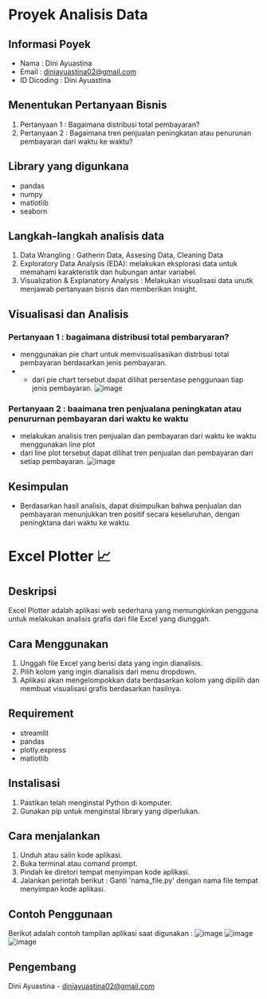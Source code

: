 # Proyek Analisis Data

## Informasi Poyek
- Nama : Dini Ayuastina
- Email : diniayuastina02@gmail.com
- ID Dicoding : Dini Ayuastina

## Menentukan Pertanyaan Bisnis
1. Pertanyaan 1 : Bagaimana distribusi total pembayaran?
2. Pertanyaan 2 : Bagaimana tren penjualan peningkatan atau penurunan pembayaran dari waktu ke waktu?

## Library yang digunkana 
- pandas
- numpy
- matlotlib
- seaborn

## Langkah-langkah analisis data
1. Data Wrangling : Gatherin Data, Assesing Data, Cleaning Data
2. Exploratory Data Analysis (EDA): melakukan eksplorasi data untuk memahami karakteristik dan hubungan antar variabel.
3. Visualization & Explanatory Analysis : Melakukan visualisasi data unutk menjawab pertanyaan bisnis dan memberikan insight.

## Visualisasi dan Analisis
### Pertanyaan 1 : bagaimana distribusi total pembaryaran?
- menggunakan pie chart untuk memvisualisasikan distrbusi total pembayaran berdasarkan jenis pembayaran.
- - dari pie chart tersebut dapat dilihat persentase penggunaan tiap jenis pembayaran.
![image](https://github.com/Dini30/Proyek-Analisis-Data/assets/148301923/4d305097-a8cb-4a49-8d4d-0fc9c5a209c2)


### Pertanyaan 2 : baaimana tren penjualana peningkatan atau penururnan pembayaran dari waktu ke waktu
- melakukan analisis tren penjualan dan pembayaran dari waktu ke waktu menggunakan line plot
- dari line plot tersebut dapat dilihat tren penjualan dan pembayaran dari setiap pembayaran.
![image](https://github.com/Dini30/Proyek-Analisis-Data/assets/148301923/bd7b8820-d031-43ae-8d0e-5bfd58a73961)


## Kesimpulan 
- Berdasarkan hasil analisis, dapat disimpulkan bahwa penjualan dan pembayaran menunjukkan tren positif secara keseluruhan, dengan peningktana dari waktu ke waktu.

# Excel Plotter 📈

## Deskripsi
Excel Plotter adalah aplikasi web sederhana yang memungkinkan pengguna untuk melakukan analisis grafis dari file Excel yang diunggah.

## Cara Menggunakan
1. Unggah file Excel yang berisi data yang ingin dianalisis.
2. Pilih kolom yang ingin dianalisis dari menu dropdown.
3. Aplikasi akan mengelompokkan data berdasarkan kolom yang dipilih dan membuat visualisasi grafis berdasarkan hasilnya.

## Requirement 
- streamlit
- pandas
- plotly.express
- matlotlib

## Instalisasi
1. Pastikan telah menginstal Python di komputer.
2. Gunakan pip untuk menginstal library yang diperlukan.
  
## Cara menjalankan
1. Unduh atau salin kode aplikasi.
2. Buka terminal atau comand prompt.
3. Pindah ke diretori tempat menyimpan kode aplikasi.
4. Jalankan perintah berikut :
   Ganti 'nama_file.py' dengan nama file tempat menyimpan kode aplikasi.

## Contoh Penggunaan
Berikut adalah contoh tampilan aplikasi saat digunakan :
![image](https://github.com/Dini30/Proyek-Analisis-Data/assets/148301923/6299df70-77cc-469e-9829-cb8a222263cc)
![image](https://github.com/Dini30/Proyek-Analisis-Data/assets/148301923/e469708b-4436-430d-af17-d5efbf1ae496)
![image](https://github.com/Dini30/Proyek-Analisis-Data/assets/148301923/e90d12c6-f512-42d4-8ad8-da52f62feb57)

## Pengembang 
Dini Ayuastina - [diniayuastina02@gmail.com](email:diniayuastina02@gmail.com)

















